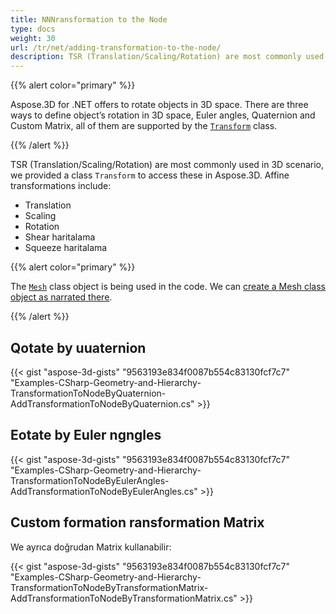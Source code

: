 ```yaml
---
title: NNNransformation to the Node
type: docs
weight: 30
url: /tr/net/adding-transformation-to-the-node/
description: TSR (Translation/Scaling/Rotation) are most commonly used in 3D scenario, we provided a class Transform to access these in Aspose.3D.
---
```

{{% alert color="primary" %}}

Aspose.3D for .NET offers to rotate objects in 3D space. There are three ways to define object’s rotation in 3D space, Euler angles, Quaternion and Custom Matrix, all of them are supported by the [`Transform`](https://reference.aspose.com/3d/net/aspose.threed/transform) class.

{{% /alert %}}

TSR (Translation/Scaling/Rotation) are most commonly used in 3D scenario, we provided a class `Transform` to access these in Aspose.3D. Affine transformations include:

- Translation
- Scaling
- Rotation
- Shear haritalama
- Squeeze haritalama

{{% alert color="primary" %}}

The [`Mesh`](https://reference.aspose.com/3d/net/aspose.threed.entities/mesh) class object is being used in the code. We can [create a Mesh class object as narrated there](/3d/net/create-3d-mesh-and-scene/).

{{% /alert %}}
##  **Qotate by uuaternion**
{{< gist "aspose-3d-gists" "9563193e834f0087b554c83130fcf7c7" "Examples-CSharp-Geometry-and-Hierarchy-TransformationToNodeByQuaternion-AddTransformationToNodeByQuaternion.cs" >}}
##  **Eotate by Euler ngngles**
{{< gist "aspose-3d-gists" "9563193e834f0087b554c83130fcf7c7" "Examples-CSharp-Geometry-and-Hierarchy-TransformationToNodeByEulerAngles-AddTransformationToNodeByEulerAngles.cs" >}}
##  **Custom formation ransformation Matrix**
We ayrıca doğrudan Matrix kullanabilir:

{{< gist "aspose-3d-gists" "9563193e834f0087b554c83130fcf7c7" "Examples-CSharp-Geometry-and-Hierarchy-TransformationToNodeByTransformationMatrix-AddTransformationToNodeByTransformationMatrix.cs" >}}
